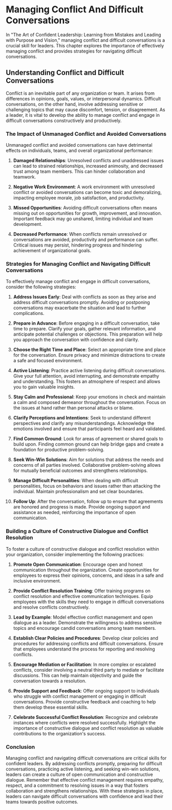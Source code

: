 Managing Conflict And Difficult Conversations
========================================================

In "The Art of Confident Leadership: Learning from Mistakes and Leading with Purpose and Vision," managing conflict and difficult conversations is a crucial skill for leaders. This chapter explores the importance of effectively managing conflict and provides strategies for navigating difficult conversations.

**Understanding Conflict and Difficult Conversations**
------------------------------------------------------

Conflict is an inevitable part of any organization or team. It arises from differences in opinions, goals, values, or interpersonal dynamics. Difficult conversations, on the other hand, involve addressing sensitive or challenging topics that may cause discomfort, tension, or disagreement. As a leader, it is vital to develop the ability to manage conflict and engage in difficult conversations constructively and productively.

### **The Impact of Unmanaged Conflict and Avoided Conversations**

Unmanaged conflict and avoided conversations can have detrimental effects on individuals, teams, and overall organizational performance:

1. **Damaged Relationships**: Unresolved conflicts and unaddressed issues can lead to strained relationships, increased animosity, and decreased trust among team members. This can hinder collaboration and teamwork.

2. **Negative Work Environment**: A work environment with unresolved conflict or avoided conversations can become toxic and demoralizing, impacting employee morale, job satisfaction, and productivity.

3. **Missed Opportunities**: Avoiding difficult conversations often means missing out on opportunities for growth, improvement, and innovation. Important feedback may go unshared, limiting individual and team development.

4. **Decreased Performance**: When conflicts remain unresolved or conversations are avoided, productivity and performance can suffer. Critical issues may persist, hindering progress and hindering achievement of organizational goals.

### **Strategies for Managing Conflict and Navigating Difficult Conversations**

To effectively manage conflict and engage in difficult conversations, consider the following strategies:

1. **Address Issues Early**: Deal with conflicts as soon as they arise and address difficult conversations promptly. Avoiding or postponing conversations may exacerbate the situation and lead to further complications.

2. **Prepare in Advance**: Before engaging in a difficult conversation, take time to prepare. Clarify your goals, gather relevant information, and anticipate potential challenges or objections. This preparation will help you approach the conversation with confidence and clarity.

3. **Choose the Right Time and Place**: Select an appropriate time and place for the conversation. Ensure privacy and minimize distractions to create a safe and focused environment.

4. **Active Listening**: Practice active listening during difficult conversations. Give your full attention, avoid interrupting, and demonstrate empathy and understanding. This fosters an atmosphere of respect and allows you to gain valuable insights.

5. **Stay Calm and Professional**: Keep your emotions in check and maintain a calm and composed demeanor throughout the conversation. Focus on the issues at hand rather than personal attacks or blame.

6. **Clarify Perceptions and Intentions**: Seek to understand different perspectives and clarify any misunderstandings. Acknowledge the emotions involved and ensure that participants feel heard and validated.

7. **Find Common Ground**: Look for areas of agreement or shared goals to build upon. Finding common ground can help bridge gaps and create a foundation for productive problem-solving.

8. **Seek Win-Win Solutions**: Aim for solutions that address the needs and concerns of all parties involved. Collaborative problem-solving allows for mutually beneficial outcomes and strengthens relationships.

9. **Manage Difficult Personalities**: When dealing with difficult personalities, focus on behaviors and issues rather than attacking the individual. Maintain professionalism and set clear boundaries.

10. **Follow Up**: After the conversation, follow up to ensure that agreements are honored and progress is made. Provide ongoing support and assistance as needed, reinforcing the importance of open communication.

### **Building a Culture of Constructive Dialogue and Conflict Resolution**

To foster a culture of constructive dialogue and conflict resolution within your organization, consider implementing the following practices:

1. **Promote Open Communication**: Encourage open and honest communication throughout the organization. Create opportunities for employees to express their opinions, concerns, and ideas in a safe and inclusive environment.

2. **Provide Conflict Resolution Training**: Offer training programs on conflict resolution and effective communication techniques. Equip employees with the skills they need to engage in difficult conversations and resolve conflicts constructively.

3. **Lead by Example**: Model effective conflict management and open dialogue as a leader. Demonstrate the willingness to address sensitive topics and encourage candid conversations among team members.

4. **Establish Clear Policies and Procedures**: Develop clear policies and procedures for addressing conflicts and difficult conversations. Ensure that employees understand the process for reporting and resolving conflicts.

5. **Encourage Mediation or Facilitation**: In more complex or escalated conflicts, consider involving a neutral third party to mediate or facilitate discussions. This can help maintain objectivity and guide the conversation towards a resolution.

6. **Provide Support and Feedback**: Offer ongoing support to individuals who struggle with conflict management or engaging in difficult conversations. Provide constructive feedback and coaching to help them develop these essential skills.

7. **Celebrate Successful Conflict Resolution**: Recognize and celebrate instances where conflicts were resolved successfully. Highlight the importance of constructive dialogue and conflict resolution as valuable contributions to the organization's success.

### **Conclusion**

Managing conflict and navigating difficult conversations are critical skills for confident leaders. By addressing conflicts promptly, preparing for difficult conversations, practicing active listening, and seeking win-win solutions, leaders can create a culture of open communication and constructive dialogue. Remember that effective conflict management requires empathy, respect, and a commitment to resolving issues in a way that fosters collaboration and strengthens relationships. With these strategies in place, leaders can navigate difficult conversations with confidence and lead their teams towards positive outcomes.
